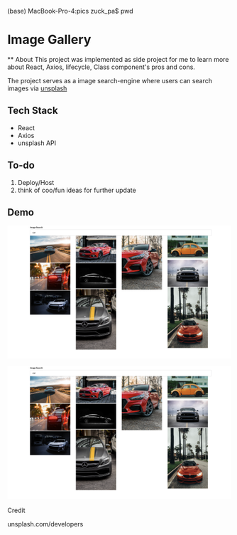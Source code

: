 (base) MacBook-Pro-4:pics zuck_pa$ pwd
# Image Gallery

** About
 This project was implemented as side project for me to learn more about React, Axios, lifecycle, Class component's pros and cons.

The project serves as a image search-engine where users can search images via [unsplash](unsplash.com/developers)



## Tech Stack
- React
- Axios
- unsplash API



## To-do
1. Deploy/Host
2. think of coo/fun ideas for further update



## Demo

<img src='./demo1.png'>

![Screenshot](demo1.png)



Credit

unsplash.com/developers

